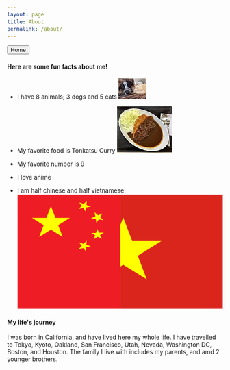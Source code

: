```yaml
---
layout: page
title: About
permalink: /about/
---
```


<a href="index.md">
<button> Home </button>
</a>

#### Here are some fun facts about me!


- I have 8 animals; 3 dogs and 5 cats
![A picture of cat and dog snuggling](images/catNDogpic.jpg)

- My favorite food is Tonkatsu Curry
![A picture of Tonkatsu curry](images/128px-Pork_cutlet_curry_rice_of_Katsuya.jpg)

- My favorite number is 9

- I love anime

- I am half chinese and half vietnamese.
![Image of the flag of Vietnam and China](images/Screenshot%202024-12-12%2012.14.22%20PM.png)


#### My life's journey
I was born in California, and have lived here my whole life. I have travelled to Tokyo, Kyoto, Oakland, San Francisco, Utah, Nevada, Washington DC, Boston, and Houston. The family I live with includes my parents, and amd 2 younger brothers.



